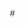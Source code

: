 #<!DOCTYPE html>
<html lang="zh-CN">
<head>
    <meta charset="UTF-8">
    <meta name="viewport" content="width=device-width, initial-scale=1.0">
    <title>修仙世界NPC生成器 - 天道命运系统</title>
    <script src="https://d3js.org/d3.v7.min.js"></script>
    <script src="https://cdn.jsdelivr.net/npm/chart.js"></script>
    <link rel="stylesheet" href="https://cdnjs.cloudflare.com/ajax/libs/font-awesome/6.4.0/css/all.min.css">
    <style>
        * {
            margin: 0;
            padding: 0;
            box-sizing: border-box;
            font-family: 'Microsoft YaHei', 'STXihei', sans-serif;
        }
        
        :root {
            --primary-color: #5e35b1;
            --secondary-color: #7e57c2;
            --accent-color: #d500f9;
            --dark-bg: #120e2b;
            --card-bg: #1d1739;
            --text-light: #e6e6ff;
            --text-secondary: #a3a3c2;
            --success-color: #00e676;
            --warning-color: #ff9100;
            --danger-color: #ff1744;
            --dynasty-color: #ff6b6b;
            --demonic-color: #ff7979;
            --island-color: #74b9ff;
            --buddha-color: #fdcb6e;
            --tribal-color: #55efc4;
            --mortal-color: #a1887f;
            --cultivator-color: #4db6ac;
            --immortal-color: #fbc02d;
            --survival-color: #FF6B6B;
            --self-interest-color: #4ECDC4;
            --empathy-color: #FFD166;
            --recognition-color: #6A0572;
        }
        
        body {
            background: linear-gradient(135deg, var(--dark-bg) 0%, #1a237e 100%);
            background-image: url('data:image/svg+xml;utf8,<svg xmlns="http://www.w3.org/2000/svg" width="100" height="100" viewBox="0 0 100 100"><path d="M0,0 L100,0 L100,100 Z" fill="rgba(94,53,177,0.1)"/><path d="M0,0 L0,100 L100,100 Z" fill="rgba(94,53,177,0.1)"/></svg>');
            color: var(--text-light);
            min-height: 100vh;
            padding: 20px;
            overflow-x: hidden;
            line-height: 1.6;
        }
        
        .container {
            max-width: 1600px;
            margin: 0 auto;
        }
        
        header {
            text-align: center;
            padding: 20px 0;
            margin-bottom: 30px;
            border-bottom: 1px solid rgba(94, 53, 177, 0.5);
            position: relative;
        }
        
        h1 {
            font-size: 2.8rem;
            color: var(--text-light);
            text-shadow: 0 0 15px rgba(213, 0, 249, 0.7);
            margin-bottom: 10px;
            font-weight: 700;
            letter-spacing: 2px;
        }
        
        .subtitle {
            color: var(--text-secondary);
            font-size: 1.3rem;
            max-width: 800px;
            margin: 0 auto;
            line-height: 1.8;
        }
        
        .grid-layout {
            display: grid;
            grid-template-columns: 1.2fr 1.8fr;
            gap: 25px;
            margin-bottom: 30px;
        }
        
        @media (max-width: 1200px) {
            .grid-layout {
                grid-template-columns: 1fr;
            }
        }
        
        .panel {
            background: rgba(29, 23, 57, 0.9);
            border-radius: 15px;
            padding: 25px;
            box-shadow: 0 8px 32px rgba(31, 38, 135, 0.37);
            backdrop-filter: blur(4px);
            border: 1px solid rgba(94, 53, 177, 0.5);
            transition: all 0.3s ease;
        }
        
        .panel:hover {
            box-shadow: 0 12px 40px rgba(213, 0, 249, 0.3);
        }
        
        .panel-title {
            font-size: 1.6rem;
            margin-bottom: 20px;
            color: #bb86fc;
            display: flex;
            align-items: center;
            padding-bottom: 10px;
            border-bottom: 2px solid rgba(126, 87, 194, 0.3);
        }
        
        .panel-title i {
            margin-right: 10px;
            font-size: 1.6rem;
            color: var(--accent-color);
        }
        
        .input-group {
            margin-bottom: 20px;
        }
        
        .input-row {
            display: flex;
            gap: 15px;
            margin-bottom: 15px;
            align-items: center;
        }
        
        label {
            min-width: 120px;
            color: var(--text-secondary);
            font-size: 1.1rem;
        }
        
        input, select {
            background: rgba(26, 26, 46, 0.7);
            border: 1px solid var(--primary-color);
            border-radius: 10px;
            padding: 12px 18px;
            color: var(--text-light);
            flex: 1;
            font-size: 1.05rem;
            transition: all 0.3s ease;
        }
        
        input:focus, select:focus {
            outline: none;
            border-color: var(--accent-color);
            box-shadow: 0 0 0 2px rgba(213, 0, 249, 0.3);
        }
        
        .btn-group {
            display: flex;
            gap: 10px;
            margin-top: 20px;
            flex-wrap: wrap;
        }
        
        button {
            background: linear-gradient(135deg, var(--primary-color) 0%, var(--secondary-color) 100%);
            color: white;
            border: none;
            border-radius: 10px;
            padding: 12px 24px;
            cursor: pointer;
            font-size: 1.1rem;
            transition: all 0.3s ease;
            display: flex;
            align-items: center;
            justify-content: center;
            min-width: 120px;
            font-weight: 500;
        }
        
        button:hover {
            transform: translateY(-3px);
            box-shadow: 0 7px 20px rgba(156, 39, 176, 0.5);
        }
        
        button:active {
            transform: translateY(1px);
        }
        
        button.secondary {
            background: rgba(26, 26, 46, 0.7);
            border: 1px solid var(--primary-color);
        }
        
        button.secondary:hover {
            background: rgba(94, 53, 177, 0.3);
        }
        
        .random-btn {
            padding: 12px;
            min-width: 50px;
            font-size: 1.2rem;
        }
        
        .tag-container {
            display: flex;
            flex-wrap: wrap;
            gap: 10px;
            margin-top: 15px;
        }
        
        .tag {
            background: rgba(126, 87, 194, 0.2);
            border: 1px solid #7e57c2;
            border-radius: 20px;
            padding: 8px 16px;
            font-size: 0.95rem;
        }
        
        .character-type-tag {
            padding: 6px 14px;
            border-radius: 20px;
            font-weight: bold;
            font-size: 0.9rem;
            margin-left: 10px;
        }
        
        .mortal-tag {
            background: rgba(161, 136, 127, 0.3);
            border: 1px solid var(--mortal-color);
            color: var(--mortal-color);
        }
        
        .cultivator-tag {
            background: rgba(77, 182, 172, 0.3);
            border: 1px solid var(--cultivator-color);
            color: var(--cultivator-color);
        }
        
        .immortal-tag {
            background: rgba(251, 192, 45, 0.3);
            border: 1px solid var(--immortal-color);
            color: var(--immortal-color);
        }
        
        .success-message {
            background: rgba(0, 230, 118, 0.15);
            border: 1px solid var(--success-color);
            border-radius: 10px;
            padding: 15px;
            margin-top: 20px;
            display: flex;
            align-items: center;
            gap: 10px;
        }
        
        #destiny-output {
            background: rgba(26, 26, 46, 0.5);
            border-radius: 10px;
            padding: 20px;
            margin-top: 20px;
            min-height: 300px;
            overflow-y: auto;
            border: 1px solid rgba(94, 53, 177, 0.3);
            line-height: 1.8;
        }
        
        .destiny-title {
            color: #bb86fc;
            margin-bottom: 15px;
            font-size: 1.4rem;
            display: flex;
            align-items: center;
            gap: 10px;
        }
        
        .destiny-text {
            line-height: 1.8;
            font-size: 1.1rem;
            margin-bottom: 20px;
        }
        
        .highlight {
            color: var(--accent-color);
            font-weight: bold;
        }
        
        .life-event {
            margin: 10px 0;
            padding-left: 20px;
            position: relative;
        }
        
        .life-event:before {
            content: "•";
            color: var(--accent-color);
            position: absolute;
            left: 0;
            font-size: 1.5rem;
        }
        
        #network-container {
            width: 100%;
            height: 500px;
            background: rgba(10, 8, 26, 0.7);
            border-radius: 10px;
            border: 1px solid rgba(94, 53, 177, 0.5);
            margin-top: 20px;
            overflow: hidden;
            position: relative;
        }
        
        .controls {
            display: flex;
            gap: 10px;
            margin-top: 15px;
            flex-wrap: wrap;
        }
        
        .control-btn {
            background: rgba(26, 26, 46, 0.7);
            border: 1px solid var(--primary-color);
            border-radius: 8px;
            padding: 8px 15px;
            min-width: auto;
            font-size: 1.1rem;
        }
        
        .legend {
            display: flex;
            gap: 15px;
            margin-top: 15px;
            flex-wrap: wrap;
        }
        
        .legend-item {
            display: flex;
            align-items: center;
            font-size: 0.95rem;
        }
        
        .legend-color {
            width: 18px;
            height: 18px;
            border-radius: 50%;
            margin-right: 8px;
            border: 1px solid rgba(255, 255, 255, 0.3);
        }
        
        .visualization-row {
            display: grid;
            grid-template-columns: 1fr;
            gap: 25px;
            margin-top: 25px;
        }
        
        @media (max-width: 1200px) {
            .visualization-row {
                grid-template-columns: 1fr;
            }
        }
        
        .chart-container {
            height: 320px;
            background: rgba(29, 23, 57, 0.8);
            border-radius: 15px;
            padding: 20px;
            border: 1px solid rgba(94, 53, 177, 0.5);
            position: relative;
        }
        
        .spirit-root-info {
            position: absolute;
            bottom: 20px;
            left: 0;
            right: 0;
            text-align: center;
            font-size: 1.2rem;
            color: #f1fa8c;
            padding: 10px;
            background: rgba(0, 0, 0, 0.3);
            border-radius: 0 0 15px 15px;
        }

        .timeline {
            display: flex;
            flex-direction: column;
            gap: 15px;
            margin-top: 20px;
        }
        
        .timeline-event {
            background: rgba(94, 53, 177, 0.15);
            border-radius: 10px;
            padding: 15px;
            border-left: 4px solid var(--accent-color);
            position: relative;
        }
        
        .timeline-year {
            position: absolute;
            top: 15px;
            right: 15px;
            background: rgba(213, 0, 249, 0.2);
            border-radius: 20px;
            padding: 3px 12px;
            font-weight: bold;
            color: var(--accent-color);
        }
        
        .timeline-region {
            font-weight: bold;
            margin-bottom: 8px;
            display: flex;
            align-items: center;
            gap: 8px;
        }
        
        .dynasty-badge {
            background: rgba(255, 107, 107, 0.2);
            color: var(--dynasty-color);
        }
        
        .demonic-badge {
            background: rgba(255, 121, 121, 0.2);
            color: var(--demonic-color);
        }
        
        .island-badge {
            background: rgba(116, 185, 255, 0.2);
            color: var(--island-color);
        }
        
        .buddha-badge {
            background: rgba(253, 203, 110, 0.2);
            color: var(--buddha-color);
        }
        
        .tribal-badge {
            background: rgba(85, 239, 196, 0.2);
            color: var(--tribal-color);
        }
        
        .timeline-impact {
            margin-top: 8px;
            padding-top: 8px;
            border-top: 1px dashed rgba(163, 163, 194, 0.3);
            font-size: 0.95rem;
            color: var(--text-secondary);
        }
        
        /* 弹窗样式 */
        .modal {
            display: none;
            position: fixed;
            top: 0;
            left: 0;
            width: 100%;
            height: 100%;
            background: rgba(0, 0, 0, 0.8);
            z-index: 1000;
            align-items: center;
            justify-content: center;
        }
        
        .modal-content {
            background: var(--card-bg);
            border-radius: 15px;
            width: 90%;
            max-width: 800px;
            padding: 30px;
            border: 2px solid var(--accent-color);
            box-shadow: 0 0 30px rgba(213, 0, 249, 0.5);
            position: relative;
            max-height: 90vh;
            overflow-y: auto;
        }
        
        .close-modal {
            position: absolute;
            top: 20px;
            right: 20px;
            font-size: 1.8rem;
            color: var(--text-secondary);
            cursor: pointer;
            transition: all 0.3s ease;
        }
        
        .close-modal:hover {
            color: var(--accent-color);
            transform: rotate(90deg);
        }
        
        .modal-title {
            color: #bb86fc;
            font-size: 1.8rem;
            margin-bottom: 20px;
            text-align: center;
        }
        
        .character-bio {
            background: rgba(26, 26, 46, 0.5);
            border-radius: 10px;
            padding: 20px;
            margin-top: 20px;
            border: 1px solid rgba(94, 53, 177, 0.3);
            line-height: 1.8;
        }
        
        .personality-tags {
            display: flex;
            flex-wrap: wrap;
            gap: 10px;
            margin: 15px 0;
        }
        
        .personality-tag {
            background: rgba(126, 87, 194, 0.3);
            border: 1px solid #7e57c2;
            border-radius: 20px;
            padding: 8px 16px;
            font-size: 1rem;
        }
        
        .character-details-grid {
            display: grid;
            grid-template-columns: repeat(2, 1fr);
            gap: 15px;
            margin: 20px 0;
        }
        
        @media (max-width: 768px) {
            .character-details-grid {
                grid-template-columns: 1fr;
            }
        }
        
        .detail-card {
            background: rgba(94, 53, 177, 0.15);
            border-radius: 10px;
            padding: 15px;
            border-left: 4px solid var(--accent-color);
        }
        
        .detail-card h3 {
            color: #bb86fc;
            margin-bottom: 10px;
            font-size: 1.2rem;
        }
        
        .profession-badge {
            display: inline-block;
            padding: 4px 10px;
            border-radius: 15px;
            background: rgba(77, 182, 172, 0.2);
            border: 1px solid var(--cultivator-color);
            color: var(--cultivator-color);
            margin-right: 5px;
            font-size: 0.9rem;
        }
        
        .cultivation-level {
            display: inline-block;
            padding: 4px 10px;
            border-radius: 15px;
            background: rgba(251, 192, 45, 0.2);
            border: 1px solid var(--immortal-color);
            color: var(--immortal-color);
            font-size: 0.9rem;
            font-weight: bold;
        }
        
        /* 新增：基础框架属性样式 */
        .framework-panel {
            margin-top: 20px;
            padding: 15px;
            background: rgba(26, 26, 46, 0.5);
            border-radius: 10px;
            border: 1px solid rgba(126, 87, 194, 0.3);
        }
        
        .framework-title {
            color: #bb86fc;
            margin-bottom: 15px;
            font-size: 1.2rem;
        }
        
        .framework-item {
            margin-bottom: 12px;
        }
        
        .framework-label {
            display: flex;
            justify-content: space-between;
            margin-bottom: 5px;
            font-size: 1rem;
        }
        
        .progress-bar {
            height: 10px;
            background: rgba(255, 255, 255, 0.1);
            border-radius: 5px;
            overflow: hidden;
            position: relative;
        }
        
        .progress-fill {
            height: 100%;
            border-radius: 5px;
            position: absolute;
            left: 0;
            top: 0;
        }
        
        .survival-progress {
            background: linear-gradient(to right, var(--survival-color), #ff9e9e);
        }
        
        .interest-progress {
            background: linear-gradient(to right, var(--self-interest-color), #88f0e8);
        }
        
        .empathy-progress {
            background: linear-gradient(to right, var(--empathy-color), #ffe08a);
        }
        
        .recognition-progress {
            background: linear-gradient(to right, var(--recognition-color), #9d4edd);
        }
        
        /* 新增：修炼体系样式 */
        .cultivation-system {
            display: grid;
            grid-template-columns: repeat(auto-fit, minmax(150px, 1fr));
            gap: 15px;
            margin-top: 20px;
        }
        
        .cultivation-stage {
            background: rgba(94, 53, 177, 0.2);
            border-radius: 10px;
            padding: 15px;
            text-align: center;
            border: 1px solid rgba(126, 87, 194, 0.3);
        }
        
        .stage-name {
            font-weight: bold;
            margin-bottom: 8px;
            color: #f1fa8c;
        }
        
        .stage-info {
            font-size: 0.9rem;
            color: var(--text-secondary);
        }
        
        .current-stage {
            background: rgba(77, 182, 172, 0.3);
            border-color: var(--cultivator-color);
            transform: scale(1.05);
            box-shadow: 0 0 10px rgba(77, 182, 172, 0.5);
        }
        
        /* 响应式布局调整 */
        @media (max-width: 768px) {
            h1 {
                font-size: 2.2rem;
            }
            
            .panel {
                padding: 20px;
            }
            
            .input-row {
                flex-direction: column;
                align-items: flex-start;
            }
            
            label {
                margin-bottom: 5px;
            }
            
            input, select {
                width: 100%;
            }
            
            .btn-group {
                flex-direction: column;
            }
            
            button {
                width: 100%;
            }
        }
        
        .network-placeholder {
            position: absolute;
            top: 50%;
            left: 50%;
            transform: translate(-50%, -50%);
            text-align: center;
            color: #a3a3c2;
            font-size: 1.1rem;
        }
        
        .network-placeholder i {
            font-size: 4rem;
            margin-bottom: 15px;
            display: block;
        }
        
        /* 新增：地域时间线样式 */
        .region-timeline {
            display: flex;
            flex-direction: column;
            gap: 15px;
            margin-top: 20px;
            max-height: 400px;
            overflow-y: auto;
            padding: 10px;
        }
        
        .region-event {
            background: rgba(94, 53, 177, 0.15);
            border-radius: 10px;
            padding: 15px;
            border-left: 4px solid var(--accent-color);
            position: relative;
        }
        
        .region-period {
            position: absolute;
            top: 15px;
            right: 15px;
            background: rgba(213, 0, 249, 0.2);
            border-radius: 20px;
            padding: 3px 12px;
            font-weight: bold;
            color: var(--accent-color);
            font-size: 0.9rem;
        }
        
        .region-name {
            font-weight: bold;
            margin-bottom: 8px;
            display: flex;
            align-items: center;
            gap: 8px;
        }
        
        .region-description {
            font-size: 0.95rem;
            color: var(--text-secondary);
        }
        
        /* 因果网络节点样式 */
        .node {
            cursor: pointer;
            transition: all 0.3s ease;
        }
        
        .node:hover circle {
            r: 32;
            stroke-width: 3;
            filter: drop-shadow(0 0 8px rgba(255, 255, 255, 0.7));
        }
        
        .node-text {
            pointer-events: none;
            user-select: none;
            font-size: 10px;
            text-anchor: middle;
            fill: white;
            font-weight: bold;
            text-shadow: 0 0 3px rgba(0, 0, 0, 0.8);
        }
        
        .node-cultivation {
            pointer-events: none;
            user-select: none;
            font-size: 8px;
            text-anchor: middle;
            fill: #ddd;
            text-shadow: 0 0 2px rgba(0, 0, 0, 0.8);
        }
        
        .link {
            stroke: rgba(255, 255, 255, 0.5);
            stroke-width: 1.5;
            stroke-opacity: 0.6;
        }
        
        .link-label {
            font-size: 9px;
            fill: #f1fa8c;
            text-anchor: middle;
            text-shadow: 0 0 3px rgba(0, 0, 0, 0.8);
            pointer-events: none;
        }
        
        .tooltip {
            position: absolute;
            background: rgba(29, 23, 57, 0.95);
            border: 1px solid var(--accent-color);
            border-radius: 8px;
            padding: 10px;
            pointer-events: none;
            z-index: 10;
            box-shadow: 0 4px 20px rgba(0, 0, 0, 0.5);
            max-width: 300px;
            backdrop-filter: blur(5px);
        }
        
        .tooltip-title {
            font-weight: bold;
            color: #bb86fc;
            margin-bottom: 5px;
            font-size: 1.1rem;
        }
        
        .tooltip-content {
            font-size: 0.9rem;
            line-height: 1.4;
        }
        
        /* 新增：修为进度条 */
        .cultivation-progress {
            height: 8px;
            background: rgba(255, 255, 255, 0.1);
            border-radius: 4px;
            margin-top: 10px;
            overflow: hidden;
        }
        
        .cultivation-progress-fill {
            height: 100%;
            background: linear-gradient(90deg, #00e676, #00b248);
            border-radius: 4px;
        }
        
        /* 新增：境界标签 */
        .realm-badge {
            display: inline-block;
            padding: 4px 12px;
            border-radius: 15px;
            font-size: 0.9rem;
            margin-left: 10px;
            background: rgba(126, 87, 194, 0.2);
            border: 1px solid #7e57c2;
        }
        
        /* 新增：命批诗句样式 */
        .poem-container {
            margin-top: 20px;
            padding: 15px;
            background: rgba(94, 53, 177, 0.15);
            border-radius: 10px;
            border-left: 4px solid #fbc02d;
            text-align: center;
            font-style: italic;
            font-size: 1.2rem;
            line-height: 1.8;
            color: #f1fa8c;
        }
        
        .poem-title {
            font-weight: bold;
            margin-bottom: 10px;
            color: #bb86fc;
            font-size: 1.3rem;
        }
        
        /* 新增：灵根按钮样式 */
        .spirit-root-btn {
            position: absolute;
            bottom: 20px;
            left: 50%;
            transform: translateX(-50%);
            background: linear-gradient(135deg, #9c27b0 0%, #e91e63 100%);
            color: white;
            border: none;
            border-radius: 20px;
            padding: 8px 20px;
            cursor: pointer;
            font-size: 1rem;
            transition: all 0.3s ease;
            z-index: 10;
        }
        
        .spirit-root-btn:hover {
            transform: translateX(-50%) translateY(-3px);
            box-shadow: 0 5px 15px rgba(156, 39, 176, 0.5);
        }
        
        /* 新增：灵根弹窗样式 */
        #spirit-root-modal .modal-content {
            max-width: 600px;
        }
        
        .spirit-root-details {
            text-align: center;
            padding: 20px;
        }
        
        .spirit-root-title {
            font-size: 1.5rem;
            color: #bb86fc;
            margin-bottom: 20px;
        }
        
        .spirit-root-description {
            font-size: 1.1rem;
            line-height: 1.6;
            margin-bottom: 30px;
            color: var(--text-light);
        }
        
        .element-info {
            display: flex;
            justify-content: center;
            gap: 20px;
            margin-top: 20px;
            flex-wrap: wrap;
        }
        
        .element-item {
            background: rgba(94, 53, 177, 0.2);
            border-radius: 10px;
            padding: 15px;
            min-width: 100px;
        }
        
        .element-name {
            font-weight: bold;
            font-size: 1.2rem;
            margin-bottom: 10px;
        }
        
        .element-value {
            font-size: 1.3rem;
            font-weight: bold;
            color: #f1fa8c;
        }
    </style>
</head>
<body>
    <div class="container">
        <header>
            <h1><i class="fas fa-dragon"></i> 修仙世界NPC生成器</h1>
            <div class="subtitle">
                基于周易八卦演算与天道命运系统，生成多样化的修仙世界角色
            </div>
        </header>
        
        <div class="grid-layout">
            <div class="panel">
                <div class="panel-title">
                    <i class="fas fa-user-circle"></i> NPC基本信息
                </div>
                
                <div class="input-group">
                    <div class="input-row">
                        <label><i class="fas fa-signature"></i> 角色姓名</label>
                        <input type="text" id="character-name" value="凌风">
                        <button class="random-btn secondary" id="random-name">
                            <i class="fas fa-dice"></i>
                        </button>
                    </div>
                    
                    <div class="input-row">
                        <label><i class="fas fa-calendar-alt"></i> 出生年份</label>
                        <input type="number" id="year" min="1500" max="1800" value="1580">
                        <button class="random-btn secondary" id="random-year">
                            <i class="fas fa-dice"></i>
                        </button>
                    </div>
                    
                    <div class="input-row">
                        <label><i class="fas fa-moon"></i> 出生月份</label>
                        <select id="month">
                            <option value="1">正月</option>
                            <option value="2">二月</option>
                            <option value="3" selected>三月</option>
                            <option value="4">四月</option>
                            <option value="5">五月</option>
                            <option value="6">六月</option>
                            <option value="7">七月</option>
                            <option value="8">八月</option>
                            <option value="9">九月</option>
                            <option value="10">十月</option>
                            <option value="11">冬月</option>
                            <option value="12">腊月</option>
                        </select>
                        <button class="random-btn secondary" id="random-month">
                            <i class="fas fa-dice"></i>
                        </button>
                    </div>
                    
                    <div class="input-row">
                        <label><i class="fas fa-sun"></i> 出生日期</label>
                        <input type="number" id="day" min="1" max="31" value="15">
                        <button class="random-btn secondary" id="random-day">
                            <i class="fas fa-dice"></i>
                        </button>
                    </div>
                    
                    <div class="input-row">
                        <label><i class="fas fa-clock"></i> 出生时辰</label>
                        <select id="hour">
                            <option value="0">子时 (23-1)</option>
                            <option value="1">丑时 (1-3)</option>
                            <option value="2">寅时 (3-5)</option>
                            <option value="3">卯时 (5-7)</option>
                            <option value="4">辰时 (7-9)</option>
                            <option value="5">巳时 (9-11)</option>
                            <option value="6">午时 (11-13)</option>
                            <option value="7" selected>未时 (13-15)</option>
                            <option value="8">申时 (15-17)</option>
                            <option value="9">酉时 (17-19)</option>
                            <option value="10">戌时 (19-21)</option>
                            <option value="11">亥时 (21-23)</option>
                        </select>
                        <button class="random-btn secondary" id="random-hour">
                            <i class="fas fa-dice"></i>
                        </button>
                    </div>
                    
                    <div class="input-row">
                        <label><i class="fas fa-venus-mars"></i> 性别</label>
                        <select id="gender">
                            <option value="male">男性</option>
                            <option value="female" selected>女性</option>
                            <option value="neutral">无性别</option>
                        </select>
                        <button class="random-btn secondary" id="random-gender">
                            <i class="fas fa-dice"></i>
                        </button>
                    </div>
                    
                    <div class="input-row">
                        <label><i class="fas fa-map-marker-alt"></i> 出生地</label>
                        <select id="birthplace">
                            <option value="王朝">修真王朝</option>
                            <option value="魔域">魔道血狱</option>
                            <option value="仙岛" selected>海外仙岛</option>
                            <option value="佛国">佛国净土</option>
                            <option value="蛮荒">蛮荒部落</option>
                            <option value="灵界">灵界</option>
                        </select>
                        <button class="random-btn secondary" id="random-birthplace">
                            <i class="fas fa-dice"></i>
                        </button>
                    </div>
                    
                    <div class="input-row">
                        <label><i class="fas fa-tools"></i> 职业</label>
                        <select id="profession">
                            <option value="无">无</option>
                            <option value="炼丹师">炼丹师</option>
                            <option value="炼器师">炼器师</option>
                            <option value="阵法师" selected>阵法师</option>
                            <option value="制符师">制符师</option>
                            <option value="灵具师">灵具师</option>
                            <option value="灵植夫">灵植夫</option>
                            <option value="御兽师">御兽师</option>
                        </select>
                        <button class="random-btn secondary" id="random-profession">
                            <i class="fas fa-dice"></i>
                        </button>
                    </div>
                    
                    <div class="input-row">
                        <label><i class="fas fa-mountain"></i> 修为</label>
                        <select id="cultivation-level">
                            <option value="无">无</option>
                            <option value="炼气期">炼气期</option>
                            <option value="筑基期" selected>筑基期</option>
                            <option value="结丹期">结丹期</option>
                            <option value="元婴期">元婴期</option>
                            <option value="化神期">化神期</option>
                            <option value="炼虚期">炼虚期</option>
                            <option value="合体期">合体期</option>
                            <option value="大乘期">大乘期</option>
                            <option value="真仙境">真仙境</option>
                            <option value="金仙境">金仙境</option>
                            <option value="太乙境">太乙境</option>
                            <option value="大罗境">大罗境</option>
                            <option value="道祖境">道祖境</option>
                        </select>
                        <button class="random-btn secondary" id="random-cultivation-level">
                            <i class="fas fa-dice"></i>
                        </button>
                    </div>
                    
                    <div class="btn-group">
                        <button id="random-all">
                            <i class="fas fa-random"></i> 全部随机生成
                        </button>
                        <button id="generate-npc" style="background: linear-gradient(135deg, #e91e63 0%, #9c27b0 100%);">
                            <i class="fas fa-magic"></i> 生成NPC角色
                        </button>
                    </div>
                </div>
                
                <!-- 基础框架属性面板 -->
                <div class="framework-panel">
                    <div class="framework-title">
                        <i class="fas fa-brain"></i> 人性基础框架
                    </div>
                    <div class="framework-item">
                        <div class="framework-label">
                            <span>求生本能</span>
                            <span id="survival-value">75%</span>
                        </div>
                        <div class="progress-bar">
                            <div class="progress-fill survival-progress" id="survival-progress" style="width: 75%"></div>
                        </div>
                    </div>
                    <div class="framework-item">
                        <div class="framework-label">
                            <span>趋利避害</span>
                            <span id="interest-value">60%</span>
                        </div>
                        <div class="progress-bar">
                            <div class="progress-fill interest-progress" id="interest-progress" style="width: 60%"></div>
                        </div>
                    </div>
                    <div class="framework-item">
                        <div class="framework-label">
                            <span>同理心</span>
                            <span id="empathy-value">45%</span>
                        </div>
                        <div class="progress-bar">
                            <div class="progress-fill empathy-progress" id="empathy-progress" style="width: 45%"></div>
                        </div>
                    </div>
                    <div class="framework-item">
                        <div class="framework-label">
                            <span>渴望认同</span>
                            <span id="recognition-value">85%</span>
                        </div>
                        <div class="progress-bar">
                            <div class="progress-fill recognition-progress" id="recognition-progress" style="width: 85%"></div>
                        </div>
                    </div>
                </div>
                
                <div class="panel-title">
                    <i class="fas fa-tags"></i> 人格特质
                </div>
                <div class="tag-container" id="personality-tags">
                    <div class="tag">谨慎保守</div>
                    <div class="tag">精于算计</div>
                    <div class="tag">重视名声</div>
                    <div class="tag">天资聪颖</div>
                </div>
                
                <div class="success-message" id="success-message">
                    <i class="fas fa-check-circle" style="color: var(--success-color); font-size: 1.8rem;"></i>
                    <div>
                        <div style="font-size: 1.2rem; font-weight: bold; color: var(--success-color);">NPC生成成功！</div>
                        <div>新角色已加入因果网络，点击关系节点查看详情</div>
                    </div>
                </div>
            </div>
            
            <!-- 右侧：生平概述 -->
            <div class="panel">
                <div class="panel-title">
                    <i class="fas fa-book"></i> 生平概述
                </div>
                <div id="destiny-output">
                    <div class="destiny-title">
                        <i class="fas fa-scroll"></i> 角色生平
                    </div>
                    <div class="destiny-text">
                        <p><strong>姓名：</strong>凌风（女）<span class="character-type-tag cultivator-tag">修仙者</span></p>
                        <p><strong>出生背景：</strong>1580年三月15日未时出生于海外仙岛，修真小家族旁系，父母皆为炼气期修士。</p>
                        <p><strong>职业专长：</strong>阵法师</p>
                        <p><strong>修为境界：</strong>筑基期</p>
                        <p><strong>基础框架：</strong>求生本能(75%), 趋利避害(60%), 同理心(45%), 渴望认同(85%)</p>
                    </div>
                    <div class="destiny-text">
                        <p><strong>生平轨迹：</strong></p>
                        <div class="life-event"><strong>16岁：</strong>意外获得修真入门功法，踏上修仙之路</div>
                        <div class="life-event"><strong>42岁：</strong>道侣背叛，道心受损，修为停滞十年</div>
                        <div class="life-event"><strong>75岁：</strong>收得意弟子，传承自身道法</div>
                        <div class="life-event"><strong>92岁：</strong>突破元婴期，成为一方大能，开宗立派</div>
                    </div>
                    <!-- 命批诗句 -->
                    <div class="poem-container">
                        <div class="poem-title">命批诗句</div>
                        <div id="destiny-poem">九霄云外有仙缘，半生修道半生缘；<br>一朝悟得长生道，笑看红尘三千年。</div>
                    </div>
                </div>
            </div>
        </div>
        
        <!-- 五行命格蜂网图 -->
        <div class="visualization-row">
            <div class="panel">
                <div class="panel-title">
                    <i class="fas fa-star-and-crescent"></i> 五行命格蜂网图
                </div>
                <div class="chart-container">
                    <canvas id="fate-chart"></canvas>
                    <button class="spirit-root-btn" id="show-spirit-root">
                        <i class="fas fa-seedling"></i> 查看灵根属性
                    </button>
                </div>
            </div>
        </div>
        
        <!-- 因果关联网络 -->
        <div class="panel">
            <div class="panel-title">
                <i class="fas fa-project-diagram"></i> 因果关联网络
            </div>
            <div id="network-container">
                <div class="network-placeholder">
                    <i class="fas fa-project-diagram"></i>
                    <p>请生成角色后查看因果网络</p>
                </div>
            </div>
            <div class="controls">
                <button class="control-btn" id="regenerate-relations">
                    <i class="fas fa-redo"></i> 重新生成关系
                </button>
                <button class="control-btn" id="zoom-in">
                    <i class="fas fa-plus"></i> 放大
                </button>
                <button class="control-btn" id="zoom-out">
                    <i class="fas fa-minus"></i> 缩小
                </button>
                <button class="control-btn" id="reset-view">
                    <i class="fas fa-sync-alt"></i> 重置视图
                </button>
            </div>
            
            <div class="legend">
                <div class="legend-item">
                    <div class="legend-color" style="background-color: #ff79c6;"></div>
                    <span>当前NPC</span>
                </div>
                <div class="legend-item">
                    <div class="legend-color" style="background-color: #50fa7b;"></div>
                    <span>血缘关系</span>
                </div>
                <div class="legend-item">
                    <div class="legend-color" style="background-color: #f1fa8c;"></div>
                    <span>师徒关系</span>
                </div>
                <div class="legend-item">
                    <div class="legend-color" style="background-color: #ff5555;"></div>
                    <span>仇敌关系</span>
                </div>
                <div class="legend-item">
                    <div class="legend-color" style="background-color: #bd93f9;"></div>
                    <span>道侣关系</span>
                </div>
                <div class="legend-item">
                    <div class="legend-color" style="background-color: #8be9fd;"></div>
                    <span>同门关系</span>
                </div>
            </div>
        </div>
        
        <!-- 地域时间线 -->
        <div class="panel">
            <div class="panel-title">
                <i class="fas fa-map-marked-alt"></i> 地域时间线
            </div>
            <div class="region-timeline" id="region-timeline">
                <div class="region-event">
                    <div class="region-name">
                        <i class="fas fa-map-marker-alt"></i> 海外仙岛
                    </div>
                    <div class="region-period">1580-1600年</div>
                    <div class="region-description">
                        凌风在此出生并度过童年，仙岛灵气充沛，为修炼打下良好基础。期间遭遇海妖袭击，被神秘修士所救。
                    </div>
                </div>
                <div class="region-event">
                    <div class="region-name">
                        <i class="fas fa-mountain"></i> 天剑宗
                    </div>
                    <div class="region-period">1600-1645年</div>
                    <div class="region-description">
                        拜入天剑宗修炼剑道，成为内门弟子。期间参与宗门大比获得第三名，获赠上品灵剑。
                    </div>
                </div>
                <div class="region-event">
                    <div class="region-name">
                        <i class="fas fa-skull"></i> 魔渊禁地
                    </div>
                    <div class="region-period">1645-1650年</div>
                    <div class="region-description">
                        为寻找突破契机冒险进入魔渊禁地，遭遇魔修围攻，损失本命法宝后侥幸逃脱。
                    </div>
                </div>
                <div class="region-event">
                    <div class="region-name">
                        <i class="fas fa-tree"></i> 万木森林
                    </div>
                    <div class="region-period">1650-1680年</div>
                    <div class="region-description">
                        在森林深处隐居修炼，参悟自然之道，结识木灵族长老，习得上古阵法。
                    </div>
                </div>
            </div>
        </div>
        
        <!-- 修仙体系展示 -->
        <div class="panel">
            <div class="panel-title">
                <i class="fas fa-stairs"></i> 修仙境界体系
            </div>
            <div class="cultivation-system" id="cultivation-system">
                <!-- 动态生成 -->
            </div>
        </div>
    </div>

    <!-- 角色详情模态框 -->
    <div class="modal" id="character-modal">
        <div class="modal-content">
            <span class="close-modal">&times;</span>
            <div class="modal-title">角色详情</div>
            <div id="modal-content">
                <!-- 动态内容 -->
            </div>
        </div>
    </div>

    <!-- 灵根详情模态框 -->
    <div class="modal" id="spirit-root-modal">
        <div class="modal-content">
            <span class="close-modal">&times;</span>
            <div class="modal-title">灵根属性详情</div>
            <div class="spirit-root-details">
                <div class="spirit-root-title" id="spirit-root-title">金火双灵根</div>
                <div class="spirit-root-description" id="spirit-root-description">
                    此灵根蕴含金火双重属性，金主杀伐，火主毁灭，两者结合形成强大的攻击性灵根。
                    拥有此灵根者，在金属性和火属性功法上修炼速度远超常人，尤其擅长攻击类法术。
                </div>
                <div class="element-info">
                    <div class="element-item">
                        <div class="element-name">金</div>
                        <div class="element-value">85%</div>
                    </div>
                    <div class="element-item">
                        <div class="element-name">木</div>
                        <div class="element-value">45%</div>
                    </div>
                    <div class="element-item">
                        <div class="element-name">水</div>
                        <div class="element-value">30%</div>
                    </div>
                    <div class="element-item">
                        <div class="element-name">火</div>
                        <div class="element-value">75%</div>
                    </div>
                    <div class="element-item">
                        <div class="element-name">土</div>
                        <div class="element-value">60%</div>
                    </div>
                </div>
            </div>
        </div>
    </div>

    <!-- 关系提示工具 -->
    <div class="tooltip" id="relation-tooltip"></div>

    <script>
        // 全局变量
        let fateChart = null;
        let currentCharacterName = "凌风";
        let zoomLevel = 1;
        let birthYear = 1580;
        let deathYear = 1680;
        let simulation = null;
        let currentCharacterCultivation = "筑基期";
        let currentSpiritRoot = "金火双灵根";
        let spiritRootDescription = "";
        
        // 关系类型库
        const relationTypes = [
            { type: "师徒", color: "#f1fa8c", name: "师父/徒弟" },
            { type: "道侣", color: "#bd93f9", name: "道侣" },
            { type: "同门", color: "#8be9fd", name: "师兄/师弟" },
            { type: "仇敌", color: "#ff5555", name: "仇敌" },
            { type: "血缘", color: "#50fa7b", name: "亲人" },
            { type: "恩人", color: "#ffb86c", name: "恩人" },
            { type: "盟友", color: "#ff79c6", name: "盟友" },
            { type: "宿敌", color: "#ff6b6b", name: "宿敌" }
        ];
        
        // 灵根描述库
        const spiritRootDescriptions = {
            "金火双灵根": "此灵根蕴含金火双重属性，金主杀伐，火主毁灭，两者结合形成强大的攻击性灵根。拥有此灵根者，在金属性和火属性功法上修炼速度远超常人，尤其擅长攻击类法术。",
            "水木双灵根": "水木相生，滋养万物，此灵根蕴含强大的生命力。拥有者擅长治疗、防御和自然法术，在炼丹和灵植方面有特殊天赋。",
            "土金双灵根": "土生金，厚重而坚固，此灵根拥有强大的防御力和炼器天赋。拥有者在土系防御法术和金系攻击法术上都有出色表现。",
            "雷系异灵根": "罕见的变异灵根，蕴含天雷之力。拥有者修炼雷系功法速度惊人，攻击力强大，但容易心魔缠身，需谨守本心。",
            "冰风异灵根": "冰风结合，速度与寒冰的完美融合。拥有者擅长速度类法术和冰系控制法术，在身法和控制方面有独特优势。",
            "五行混沌灵根": "传说中的完美灵根，五行俱全且平衡。拥有者修炼任何功法都事半功倍，但突破境界时需承受五行天劫。"
        };
        
        // 命批诗句库
        const destinyPoems = [
            "九霄云外有仙缘，半生修道半生缘；一朝悟得长生道，笑看红尘三千年。",
            "剑气纵横三万里，一剑光寒十九州；踏破虚空寻真我，只身独闯九重天。",
            "魔渊深处藏玄机，生死一线悟真谛；道心坚定破万难，终成一代魔道尊。",
            "青莲出水尘不染，佛光普照度苍生；一念慈悲一念劫，菩提树下证金身。",
            "蛮荒古地寻真道，百战余生意志坚；血染征袍终不悔，封神台上留威名。",
            "灵根天成非俗物，五行齐聚大道通；劫雷淬体金身就，逍遥天地任我行。",
            "丹炉火旺炼真元，九转金丹大道成；寿与天齐非妄语，笑看人间几度春。",
            "阵纹流转天地变，八卦九宫藏玄机；挥手布下乾坤阵，困仙诛魔一念间。"
        ];

        // 初始化图表
        function initCharts() {
            const elements = ['金', '木', '水', '火', '土'];
            const elementColors = ['#ffb86c', '#50fa7b', '#8be9fd', '#ff5555', '#bd93f9'];
            
            // 五行命格蜂网图
            const fateCtx = document.getElementById('fate-chart').getContext('2d');
            fateChart = new Chart(fateCtx, {
                type: 'radar',
                data: {
                    labels: elements,
                    datasets: [{
                        label: '五行强度',
                        data: [85, 45, 30, 75, 60],
                        backgroundColor: 'rgba(156, 39, 176, 0.2)',
                        borderColor: '#9c27b0',
                        pointBackgroundColor: elementColors,
                        pointBorderColor: '#fff',
                        pointHoverRadius: 6
                    }]
                },
                options: {
                    scales: {
                        r: {
                            angleLines: {
                                color: 'rgba(255, 255, 255, 0.1)'
                            },
                            grid: {
                                color: 'rgba(106, 13, 173, 0.3)'
                            },
                            pointLabels: {
                                color: '#e6e6ff',
                                font: {
                                    size: 14,
                                    family: "'Microsoft YaHei', sans-serif"
                                }
                            },
                            ticks: {
                                backdropColor: 'transparent',
                                color: 'rgba(163, 163, 194, 0.5)',
                                stepSize: 20
                            },
                            suggestedMin: 0,
                            suggestedMax: 100
                        }
                    },
                    plugins: {
                        legend: {
                            display: false
                        }
                    }
                }
            });
            
            // 初始化修仙境界体系
            createCultivationSystem();
        }
        
        // 创建修仙境界体系
        function createCultivationSystem() {
            const system = document.getElementById('cultivation-system');
            system.innerHTML = '';
            
            const stages = [
                { name: "凡人", lifespan: "100年", difficulty: "0%" },
                { name: "炼气期", lifespan: "120年", difficulty: "30%" },
                { name: "筑基期", lifespan: "200年", difficulty: "50%" },
                { name: "结丹期", lifespan: "500年", difficulty: "70%" },
                { name: "元婴期", lifespan: "1000年", difficulty: "85%" },
                { name: "化神期", lifespan: "2000年", difficulty: "92%" },
                { name: "炼虚期", lifespan: "5000年", difficulty: "96%" },
                { name: "合体期", lifespan: "10000年", difficulty: "98%" },
                { name: "大乘期", lifespan: "20000年", difficulty: "99%" },
                { name: "真仙境", lifespan: "50000年", difficulty: "99.9%" }
            ];
            
            stages.forEach(stage => {
                const stageDiv = document.createElement('div');
                stageDiv.className = 'cultivation-stage';
                stageDiv.innerHTML = `
                    <div class="stage-name">${stage.name}</div>
                    <div class="stage-info">寿命: ${stage.lifespan}</div>
                    <div class="stage-info">突破难度: ${stage.difficulty}</div>
                `;
                system.appendChild(stageDiv);
            });
        }
        
        // 初始化事件监听
        function initEventListeners() {
            // 随机按钮事件
            document.querySelectorAll('.random-btn').forEach(btn => {
                btn.addEventListener('click', function() {
                    const targetId = this.id.replace('random-', '');
                    randomizeField(targetId);
                });
            });
            
            // 全部随机按钮
            document.getElementById('random-all').addEventListener('click', function() {
                randomizeAll();
            });
            
            // 生成NPC按钮
            document.getElementById('generate-npc').addEventListener('click', function() {
                generateNPC();
            });
            
            // 关闭模态框
            document.querySelectorAll('.close-modal').forEach(btn => {
                btn.addEventListener('click', function() {
                    document.querySelectorAll('.modal').forEach(modal => {
                        modal.style.display = "none";
                    });
                });
            });
            
            // 网络控制按钮
            document.getElementById('regenerate-relations').addEventListener('click', function() {
                generateRelationshipNetwork();
            });
            
            // 网络缩放功能
            const networkContainer = document.getElementById('network-container');
            
            document.getElementById('zoom-in').addEventListener('click', function() {
                zoomLevel = Math.min(zoomLevel * 1.2, 3);
                networkContainer.style.transform = `scale(${zoomLevel})`;
            });
            
            document.getElementById('zoom-out').addEventListener('click', function() {
                zoomLevel = Math.max(zoomLevel / 1.2, 0.5);
                networkContainer.style.transform = `scale(${zoomLevel})`;
            });
            
            document.getElementById('reset-view').addEventListener('click', function() {
                zoomLevel = 1;
                networkContainer.style.transform = `scale(${zoomLevel})`;
            });
            
            // 灵根按钮点击事件
            document.getElementById('show-spirit-root').addEventListener('click', function() {
                showSpiritRootModal();
            });
        }
        
        // 随机化单个字段
        function randomizeField(fieldId) {
            if (fieldId === 'name') {
                const names = ['凌风', '紫萱', '玄霄', '青阳', '月华', '若水', '墨尘', '星魂', '云瑶', '飞羽'];
                document.getElementById('character-name').value = names[Math.floor(Math.random() * names.length)];
            } 
            else if (fieldId === 'year') {
                document.getElementById('year').value = Math.floor(Math.random() * 200) + 1500;
            } 
            else if (fieldId === 'month') {
                const options = document.getElementById('month').options;
                document.getElementById('month').selectedIndex = Math.floor(Math.random() * options.length);
            } 
            else if (fieldId === 'day') {
                document.getElementById('day').value = Math.floor(Math.random() * 28) + 1;
            } 
            else if (fieldId === 'hour') {
                const options = document.getElementById('hour').options;
                document.getElementById('hour').selectedIndex = Math.floor(Math.random() * options.length);
            }
            else if (fieldId === 'gender') {
                const options = document.getElementById('gender').options;
                document.getElementById('gender').selectedIndex = Math.floor(Math.random() * options.length);
            }
            else if (fieldId === 'birthplace') {
                const options = document.getElementById('birthplace').options;
                document.getElementById('birthplace').selectedIndex = Math.floor(Math.random() * options.length);
            }
            else if (fieldId === 'profession') {
                const options = document.getElementById('profession').options;
                document.getElementById('profession').selectedIndex = Math.floor(Math.random() * options.length);
            }
            else if (fieldId === 'cultivation-level') {
                const options = document.getElementById('cultivation-level').options;
                document.getElementById('cultivation-level').selectedIndex = Math.floor(Math.random() * options.length);
            }
        }
        
        // 随机化所有字段
        function randomizeAll() {
            ['name', 'year', 'month', 'day', 'hour', 'gender', 'birthplace', 'profession', 'cultivation-level'].forEach(fieldId => {
                randomizeField(fieldId);
            });
            generateNPC();
        }
        
        // 生成NPC
        function generateNPC() {
            currentCharacterName = document.getElementById('character-name').value;
            birthYear = parseInt(document.getElementById('year').value);
            const gender = document.getElementById('gender').value;
            const birthplace = document.getElementById('birthplace').value;
            const profession = document.getElementById('profession').value;
            currentCharacterCultivation = document.getElementById('cultivation-level').value;
            const year = document.getElementById('year').value;
            const month = document.getElementById('month').options[document.getElementById('month').selectedIndex].text;
            const day = document.getElementById('day').value;
            const hour = document.getElementById('hour').options[document.getElementById('hour').selectedIndex].text;
            
            // 根据修为估算死亡年份
            deathYear = birthYear + calculateLifespan(currentCharacterCultivation);
            
            // 根据修为自动判断角色类型
            let characterType = '凡人';
            const immortalLevels = ['真仙境', '金仙境', '太乙境', '大罗境', '道祖境'];
            if (currentCharacterCultivation !== '无') {
                characterType = immortalLevels.includes(currentCharacterCultivation) ? '仙人' : '修仙者';
            }
            
            // 更新人格特质
            const traits = generateRandomTraits(characterType);
            const tagsContainer = document.getElementById('personality-tags');
            tagsContainer.innerHTML = '';
            traits.forEach(trait => {
                const tag = document.createElement('div');
                tag.className = 'tag';
                tag.textContent = trait;
                tagsContainer.appendChild(tag);
            });
            
            // 更新基础框架属性
            const survival = Math.floor(Math.random() * 30) + 70;
            const interest = Math.floor(Math.random() * 30) + 60;
            const empathy = Math.floor(Math.random() * 30) + 40;
            const recognition = Math.floor(Math.random() * 20) + 75;
            
            document.getElementById('survival-value').textContent = survival + '%';
            document.getElementById('survival-progress').style.width = survival + '%';
            document.getElementById('interest-value').textContent = interest + '%';
            document.getElementById('interest-progress').style.width = interest + '%';
            document.getElementById('empathy-value').textContent = empathy + '%';
            document.getElementById('empathy-progress').style.width = empathy + '%';
            document.getElementById('recognition-value').textContent = recognition + '%';
            document.getElementById('recognition-progress').style.width = recognition + '%';
            
            // 更新角色生平
            updateBiography(currentCharacterName, gender, year, month, day, hour, birthplace, profession, currentCharacterCultivation, characterType, survival, interest, empathy, recognition);
            
            // 更新五行命格图
            updateFateChart();
            
            // 更新修仙境界高亮
            highlightCultivationStage(currentCharacterCultivation);
            
            // 生成地域时间线
            generateRegionTimeline();
            
            // 显示成功消息
            document.getElementById('success-message').style.display = 'flex';
            
            // 生成因果网络
            generateRelationshipNetwork();
        }
        
        // 根据修为计算寿命
        function calculateLifespan(level) {
            // 凡人寿命随机1-90岁，修仙阶段寿命按比例缩减(70%-95%)确保不耗尽
            const baseLifespan = {
                '无': Math.floor(Math.random() * 90) + 1, // 凡人1-90岁随机
                '炼气期': 120,
                '筑基期': 200,
                '结丹期': 500,
                '元婴期': 1000,
                '化神期': 2000,
                '炼虚期': 5000,
                '合体期': 10000,
                '大乘期': 20000,
                '真仙境': 50000,
                '金仙境': 100000,
                '太乙境': 200000,
                '大罗境': 500000,
                '道祖境': 1000000
            };
            const base = baseLifespan[level] || 60;
            
            // 修仙者和仙人寿命按70%-95%随机缩减，确保不会完全耗尽
            if(level !== '无') {
                const reductionRate = Math.random() * 0.25 + 0.75; // 70%-95%
                return Math.floor(base * reductionRate);
            }
            return base;
        }
        
        // 生成随机人格特质
        function generateRandomTraits(characterType) {
            let traits = [];
            
            if (characterType === '凡人') {
                traits = [
                    '勤劳朴实', '安于现状', '重视家庭', '胆小怕事', '乐善好施',
                    '精打细算', '聪明伶俐', '保守固执', '乐观开朗', '多愁善感'
                ];
            } else if (characterType === '修仙者') {
                traits = [
                    '谨慎保守', '精于算计', '重视名声', '天资聪颖', '重情重义',
                    '心狠手辣', '优柔寡断', '果决刚毅', '多疑善变', '忠诚可靠'
                ];
            } else { // 仙人
                traits = [
                    '超凡脱俗', '淡漠无情', '洞悉天机', '悲天悯人', '逍遥自在',
                    '威严深重', '道法自然', '不染尘埃', '超然物外', '因果循环'
                ];
            }
            
            // 随机选择3-5个特质
            const count = Math.floor(Math.random() * 3) + 3;
            const selectedTraits = [];
            
            while(selectedTraits.length < count) {
                const randomIndex = Math.floor(Math.random() * traits.length);
                const trait = traits[randomIndex];
                if(!selectedTraits.includes(trait)) {
                    selectedTraits.push(trait);
                }
            }
            
            return selectedTraits;
        }
        
        // 更新角色生平
        function updateBiography(name, gender, year, month, day, hour, birthplace, profession, cultivationLevel, characterType, survival, interest, empathy, recognition) {
            const genderText = gender === 'male' ? '男' : gender === 'female' ? '女' : '无性别';
            let characterTypeClass = 'mortal-tag';
            if(characterType === '修仙者') characterTypeClass = 'cultivator-tag';
            if(characterType === '仙人') characterTypeClass = 'immortal-tag';
            
            const backgroundStories = {
                '王朝': `修真王朝${getRandomElement(['贵族', '平民', '官员', '皇族'])}家庭`,
                '魔域': `魔道血狱${getRandomElement(['魔修家族', '被诅咒的村落', '血祭祭坛', '暗影城堡'])}`,
                '仙岛': `海外仙岛${getRandomElement(['修真小家族', '散修聚集地', '仙门附属', '秘境守护者'])}`,
                '佛国': `佛国净土${getRandomElement(['寺庙', '佛修家族', '禅宗', '苦行僧村落'])}`,
                '蛮荒': `蛮荒部落${getRandomElement(['狩猎部落', '巫族', '图腾崇拜', '原始氏族'])}`,
                '灵界': `灵界${getRandomElement(['灵族', '元素生物', '仙灵之地', '幻境'])}`
            };
            
            const background = backgroundStories[birthplace] || '普通修真家庭';
            
            let output = `
                <div class="destiny-title">
                    <i class="fas fa-scroll"></i> 角色生平
                </div>
                <div class="destiny-text">
                    <p><strong>姓名：</strong>${name}（${genderText}）<span class="character-type-tag ${characterTypeClass}">${characterType}</span></p>
                    <p><strong>生卒年份：</strong>${birthYear}年 - ${deathYear}年（寿元${deathYear - birthYear}年）</p>
                    <p><strong>出生背景：</strong>${year}年${month}${day}日${hour}出生于${birthplace}，${background}。</p>
                    <p><strong>职业专长：</strong>${profession === '无' ? '无特殊职业' : profession}</p>
                    <p><strong>修为境界：</strong>${cultivationLevel === '无' ? '无修为' : cultivationLevel}</p>
                    <p><strong>基础框架：</strong>求生本能(${survival}%), 趋利避害(${interest}%), 同理心(${empathy}%), 渴望认同(${recognition}%)</p>
                </div>
                <div class="destiny-text">
                    <p><strong>生平轨迹：</strong></p>
            `;
            
            // 生成人生事件
            const events = generateLifeEvents(characterType, deathYear - birthYear);
            
            events.forEach(e => {
                output += `<div class="life-event"><strong>${e.age}岁：</strong>${e.event}</div>`;
            });
            
            output += `</div>`;
            
            // 添加命批诗句
            const poem = getRandomElement(destinyPoems);
            output += `
                <div class="poem-container">
                    <div class="poem-title">命批诗句</div>
                    <div id="destiny-poem">${poem}</div>
                </div>
            `;
            
            document.getElementById('destiny-output').innerHTML = output;
        }
        
        // 生成人生事件
        function generateLifeEvents(characterType, lifespan) {
            const events = [];
            const maxAge = characterType === '凡人' ? Math.min(90, lifespan) : lifespan;
            const eventCount = characterType === '凡人' ? 
                Math.floor(Math.random() * 3) + 4 : // 凡人4-6个事件
                Math.floor(Math.random() * 5) + 5; // 修仙者/仙人5-9个事件

            // 凡人事件库
            const mortalEvents = [
                () => "呱呱坠地，哭声洪亮，被视为吉兆",
                () => `开始接受私塾教育，展现出${getRandomElement(['过目不忘', '举一反三', '顽劣不堪'])}的特质`,
                () => `举行成人礼，${getRandomElement(['娶妻生子', '外出闯荡', '继承家业'])}`,
                () => `成为${getRandomElement(['农夫', '工匠', '商人', '书生', '医师'])}，兢兢业业`,
                () => `遭遇${getRandomElement(['天灾', '人祸', '疾病', '战乱'])}，险些丧命`,
                () => `身体日渐衰弱，开始${getRandomElement(['信佛', '修道', '含饴弄孙', '云游四方'])}`
            ];

            // 修仙者事件库
            const cultivatorEvents = [
                () => "意外获得修真入门功法，踏上修仙之路",
                () => `通过宗门选拔，拜入${getRandomElement(['天剑宗', '青云门', '焚香谷', '丹霞宗'])}成为外门弟子`,
                () => `闭关${getRandomElement(['三月', '一年', '三年', '十年'])}，成功突破到${getRandomElement(['炼气期', '筑基期', '结丹期', '元婴期'])}`,
                () => `${getRandomElement(['秘境探险', '夺宝大战', '正邪大战'])}中遭遇重大危机，侥幸逃脱`,
                () => `在${getRandomElement(['宗门大比', '秘境历练', '拍卖会'])}中结识道侣，结为双修伴侣`,
                () => `在古仙府中获得${getRandomElement(['上古飞剑', '防御宝甲', '储物戒指', '疗伤圣药'])}`,
                () => `晋升为${getRandomElement(['内门弟子', '核心弟子', '长老', '峰主'])}，权力大增`
            ];

            // 仙人事件库
            const immortalEvents = [
                () => `历经九重天劫，成功飞升${getRandomElement(['灵界', '仙界', '神界'])}`,
                () => `耗费${getRandomElement(['百年', '千年', '万年'])}时间，领悟${getRandomElement(['空间', '时间', '生命', '死亡'])}法则`,
                () => "以自身大道为基础，开辟一方小世界",
                () => `参与仙魔大战，斩杀${getRandomElement(['魔尊', '魔君', '魔将', '魔道至尊'])}`,
                () => `在${getRandomElement(['混沌秘境', '鸿蒙战场', '上古仙墟'])}获得无上仙缘`,
                () => `冲击${getRandomElement(['金仙', '太乙', '大罗', '道祖'])}境界失败，兵解重修`
            ];

            // 选择对应事件库
            const eventsLibrary = {
                '凡人': mortalEvents,
                '修仙者': cultivatorEvents,
                '仙人': immortalEvents
            }[characterType];
            
            // 确保有出生事件
            events.push({
                age: 0,
                event: "出生于" + document.getElementById('birthplace').value
            });

            // 生成中间事件
            for (let i = 1; i < eventCount; i++) {
                // 年龄范围：5岁到maxAge-5岁
                const age = Math.floor(Math.random() * (maxAge - 10)) + 5;
                const eventFunc = getRandomElement(eventsLibrary);
                events.push({
                    age: age,
                    event: eventFunc()
                });
            }
            
            // 确保有死亡事件（在寿元耗尽前）
            let deathAge = maxAge;
            if (characterType !== '凡人') {
                // 修仙者/仙人在寿元耗尽前死亡（70%-95%寿元）
                deathAge = Math.floor(maxAge * (0.70 + Math.random() * 0.25));
            }
            
            // 死亡描述库
            const deathDescriptions = {
                "天劫": "在突破境界时遭遇天劫，身死道消",
                "仇杀": "被宿敌围攻，力战而亡",
                "秘境": "在探索上古秘境时遭遇空间裂缝，尸骨无存",
                "寿终": "寿元耗尽，坐化于洞府之中",
                "走火入魔": "修炼时走火入魔，爆体而亡",
                "宗门大战": "在宗门大战中为保护同门，壮烈牺牲",
                "病逝": "寿终正寝，安然离世"
            };
            
            // 添加死亡事件（确保是最后一个事件）
            events.push({
                age: deathAge,
                event: deathDescriptions[getRandomElement(Object.keys(deathDescriptions))]
            });
            
            // 按年龄排序
            events.sort((a, b) => a.age - b.age);
            
            return events;
        }
        
        // 更新五行命格图
        function updateFateChart() {
            const elements = ['金', '木', '水', '火', '土'];
            
            // 生成新的五行数据
            const newData = [];
            for(let i = 0; i < 5; i++) {
                newData.push(Math.floor(Math.random() * 70) + 30);
            }
            
            // 更新图表数据
            fateChart.data.datasets[0].data = newData;
            fateChart.update();
            
            // 更新灵根信息
            const spiritRoots = [
                '金火双灵根', '水木双灵根', '土金双灵根', 
                '雷系异灵根', '冰风异灵根', '五行混沌灵根'
            ];
            
            currentSpiritRoot = getRandomElement(spiritRoots);
            spiritRootDescription = spiritRootDescriptions[currentSpiritRoot] || "未知灵根属性";
        }
        
        // 高亮当前境界
        function highlightCultivationStage(level) {
            const stages = document.querySelectorAll('.cultivation-stage');
            stages.forEach(stage => {
                stage.classList.remove('current-stage');
                if(stage.querySelector('.stage-name').textContent === level) {
                    stage.classList.add('current-stage');
                }
            });
        }
        
        // 生成地域时间线
        function generateRegionTimeline() {
            const regions = [
                { name: "修真王朝", color: "dynasty-badge" },
                { name: "魔道血狱", color: "demonic-badge" },
                { name: "海外仙岛", color: "island-badge" },
                { name: "佛国净土", color: "buddha-badge" },
                { name: "蛮荒部落", color: "tribal-badge" },
                { name: "灵界", color: "cultivator-badge" }
            ];
            
            const timelineContainer = document.getElementById('region-timeline');
            timelineContainer.innerHTML = '';
            
            // 确保包含出生地
            const birthplace = document.getElementById('birthplace').value;
            const startYear = birthYear;
            const endYear = deathYear;
            const lifespan = endYear - startYear;
            
            // 生成地域事件
            const regionEvents = [];
            const regionCount = Math.floor(Math.random() * 4) + 3; // 3-6个地域
            
            // 添加出生地
            regionEvents.push({
                name: birthplace,
                start: startYear,
                end: startYear + Math.floor(lifespan * 0.3),
                description: `${currentCharacterName}在此出生并度过童年，${getRandomElement([
                    '此地灵气充沛，为修炼打下良好基础',
                    '期间遭遇妖兽袭击，被神秘修士所救',
                    '家族在此地颇有势力，获得良好资源',
                    '此地环境险恶，磨练出坚韧性格'
                ])}`
            });
            
            // 生成其他地域
            for (let i = 1; i < regionCount; i++) {
                const prevRegion = regionEvents[i - 1];
                const start = prevRegion.end + Math.floor(Math.random() * 10);
                const duration = Math.floor(Math.random() * (lifespan * 0.4)) + (lifespan * 0.1);
                const end = Math.min(start + duration, endYear - 5);
                
                if (end >= endYear) break;
                
                const region = getRandomElement(regions.filter(r => r.name !== prevRegion.name));
                
                regionEvents.push({
                    name: region.name,
                    start: start,
                    end: end,
                    description: regionDescriptions[region.name],
                    color: region.color
                });
            }
            
            // 确保有死亡地点
            const lastRegion = regionEvents[regionEvents.length - 1];
            regionEvents.push({
                name: lastRegion.name,
                start: lastRegion.end,
                end: endYear,
                description: deathDescriptions[getRandomElement(Object.keys(deathDescriptions))]
            });
            
            // 生成时间线HTML
            regionEvents.forEach(event => {
                const eventElement = document.createElement('div');
                eventElement.className = 'region-event';
                eventElement.innerHTML = `
                    <div class="region-name">
                        <i class="fas fa-map-marker-alt"></i> ${event.name}
                    </div>
                    <div class="region-period">${event.start}-${event.end}年</div>
                    <div class="region-description">
                        ${event.description}
                    </div>
                `;
                timelineContainer.appendChild(eventElement);
            });
        }
        
        // 地域描述库
        const regionDescriptions = {
            "修真王朝": `${getRandomElement([
                '加入王朝军队，参与边疆防御战',
                '成为皇室客卿，获得丰厚修炼资源',
                '卷入宫廷斗争，险遭暗算',
                '发现王朝龙脉，修为大进'
            ])}`,
            "魔道血狱": `${getRandomElement([
                '被魔修俘虏，被迫修炼魔功',
                '潜入魔宗当卧底，获取重要情报',
                '为救挚友独闯魔窟，身负重伤',
                '与魔道天骄论道，收获颇丰'
            ])}`,
            "海外仙岛": `${getRandomElement([
                '探索海底秘境，获得上古仙器',
                '遭遇海妖袭击，九死一生',
                '结识鲛人族，习得水系神通',
                '发现浮空仙岛，获得神秘传承'
            ])}`,
            "佛国净土": `${getRandomElement([
                '聆听高僧讲道，净化心魔',
                '参与佛法辩论，悟透禅机',
                '镇压魔佛叛乱，守护佛国安宁',
                '获得佛骨舍利，修成金身'
            ])}`,
            "蛮荒部落": `${getRandomElement([
                '被蛮族俘虏，成为部落巫医',
                '参加蛮族成年礼，获得图腾认可',
                '化解部落纷争，被奉为贵宾',
                '探索远古祭坛，唤醒沉睡古兽'
            ])}`,
            "灵界": `${getRandomElement([
                '与灵族签订契约，获得元素之力',
                '修复破损的灵界通道，阻止灾难',
                '参加灵界试炼，突破修为瓶颈',
                '发现灵界本源，参悟天地法则'
            ])}`
        };
        
        // 死亡描述库
        const deathDescriptions = {
            "天劫": "在突破境界时遭遇天劫，身死道消",
            "仇杀": "被宿敌围攻，力战而亡",
            "秘境": "在探索上古秘境时遭遇空间裂缝，尸骨无存",
            "寿终": "寿元耗尽，坐化于洞府之中",
            "走火入魔": "修炼时走火入魔，爆体而亡",
            "宗门大战": "在宗门大战中为保护同门，壮烈牺牲",
            "病逝": "寿终正寝，安然离世"
        };
        
        // 生成关系网络
        function generateRelationshipNetwork() {
            const container = document.getElementById('network-container');
            container.innerHTML = '';
            
            const width = container.clientWidth;
            const height = container.clientHeight;
            
            const svg = d3.select(container)
                .append("svg")
                .attr("width", width)
                .attr("height", height);
            
            // 随机选择3-7种关系
            const relationCount = Math.floor(Math.random() * 5) + 3;
            const selectedRelations = [];
            const relationTypesCopy = [...relationTypes];
            
            while(selectedRelations.length < relationCount) {
                const randomIndex = Math.floor(Math.random() * relationTypesCopy.length);
                selectedRelations.push(relationTypesCopy[randomIndex]);
                relationTypesCopy.splice(randomIndex, 1);
            }
            
            // 创建节点数据
            const nodes = [
                { 
                    id: "player", 
                    name: currentCharacterName, 
                    type: "当前角色", 
                    color: "#ff79c6", 
                    birth: birthYear,
                    death: deathYear,
                    cultivation: currentCharacterCultivation
                }
            ];
            
            // 创建连接数据
            const links = [];
            
            // 添加关系节点
            selectedRelations.forEach((relation, index) => {
                // 获取关系名称
                const relationName = getRandomName(relation.type);
                
                // 生成关系角色的生卒年份
                const relationBirth = birthYear + Math.floor(Math.random() * 50) - 25;
                // 根据当前角色修为确定关系角色的修为范围
                const cultivationStages = ['无', '炼气期', '筑基期', '结丹期', '元婴期', '化神期', '炼虚期', '合体期', '大乘期', '真仙境'];
                const maxStageIndex = cultivationStages.indexOf(currentCharacterCultivation);
                const availableStages = cultivationStages.slice(0, maxStageIndex + 1);
                const relationCultivation = getRandomElement(availableStages);
                const relationDeath = relationBirth + calculateLifespan(relationCultivation);
                
                const nodeId = `node${index}`;
                nodes.push({
                    id: nodeId, 
                    name: relationName, 
                    type: relation.name, 
                    color: relation.color, 
                    relationType: relation.type,
                    birth: relationBirth,
                    death: relationDeath,
                    cultivation: relationCultivation
                });
                
                // 添加连接到主角
                links.push({
                    source: "player", 
                    target: nodeId, 
                    color: relation.color,
                    type: relation.type
                });
                
                // 添加第二层关系节点
                const subRelationCount = Math.floor(Math.random() * 2) + 1; // 1-2个子关系
                
                for(let s = 0; s < subRelationCount; s++) {
                    const subRelation = getRandomElement(relationTypes.filter(r => r.type !== relation.type));
                    const subRelationName = getRandomName(subRelation.type);
                    
                    const subRelationBirth = relationBirth + Math.floor(Math.random() * 40) - 20;
                    // 子节点修为不超过父节点
                    const parentStageIndex = cultivationStages.indexOf(relationCultivation);
                    const subAvailableStages = cultivationStages.slice(0, parentStageIndex + 1);
                    const subRelationCultivation = getRandomElement(subAvailableStages);
                    const subRelationDeath = subRelationBirth + calculateLifespan(subRelationCultivation);
                    
                    const subNodeId = `node${index}_sub${s}`;
                    nodes.push({
                        id: subNodeId, 
                        name: subRelationName, 
                        type: subRelation.name, 
                        color: subRelation.color, 
                        relationType: subRelation.type,
                        birth: subRelationBirth,
                        death: subRelationDeath,
                        isSecondary: true,
                        cultivation: subRelationCultivation
                    });
                    
                    // 添加连接到父节点
                    links.push({
                        source: nodeId, 
                        target: subNodeId, 
                        color: subRelation.color, 
                        strokeDasharray: "5,5",
                        type: subRelation.type
                    });
                }
            });
            
            // 随机添加一些额外关系（节点之间）
            if(selectedRelations.length > 1) {
                const extraRelations = Math.floor(Math.random() * 3);
                for(let i = 0; i < extraRelations; i++) {
                    const sourceIndex = Math.floor(Math.random() * selectedRelations.length);
                    const targetIndex = Math.floor(Math.random() * selectedRelations.length);
                    if(sourceIndex !== targetIndex) {
                        links.push({ 
                            source: `node${sourceIndex}`, 
                            target: `node${targetIndex}`, 
                            color: getRandomElement(['#bd93f9', '#8be9fd', '#ff5555', '#50fa7b']),
                            type: "机缘"
                        });
                    }
                }
            }
            
            // 创建力导向图模拟
            if (simulation) {
                simulation.stop();
            }
            
            simulation = d3.forceSimulation(nodes)
                .force("link", d3.forceLink(links).id(d => d.id).distance(120))
                .force("charge", d3.forceManyBody().strength(-300))
                .force("center", d3.forceCenter(width / 2, height / 2))
                .force("collision", d3.forceCollide().radius(35));
            
            // 创建线条
            const link = svg.append("g")
                .attr("class", "links")
                .selectAll("line")
                .data(links)
                .enter().append("line")
                .attr("class", "link")
                .attr("stroke", d => d.color)
                .attr("stroke-width", 2);
            
            // 添加连接线标签
            const linkLabels = svg.append("g")
                .attr("class", "link-labels")
                .selectAll("text")
                .data(links)
                .enter().append("text")
                .attr("class", "link-label")
                .text(d => d.type);
            
            // 创建节点
            const node = svg.append("g")
                .attr("class", "nodes")
                .selectAll("g")
                .data(nodes)
                .enter().append("g")
                .attr("class", "node")
                .call(d3.drag()
                    .on("start", dragstarted)
                    .on("drag", dragged)
                    .on("end", dragended)
                )
                .on("click", function(event, d) {
                    showCharacterModal(d);
                })
                .on("mouseover", function(event, d) {
                    showTooltip(event, d);
                })
                .on("mouseout", function() {
                    hideTooltip();
                });
            
            // 添加节点圆圈
            node.append("circle")
                .attr("r", d => d.id === "player" ? 30 : d.isSecondary ? 20 : 25)
                .attr("fill", d => d.color)
                .attr("stroke", "#fff")
                .attr("stroke-width", 2);
            
            // 添加节点文字
            node.append("text")
                .attr("class", "node-text")
                .attr("dy", d => d.id === "player" ? 0 : d.isSecondary ? -8 : -5)
                .text(d => d.name);
            
            // 添加修为文字
            node.append("text")
                .attr("class", "node-cultivation")
                .attr("dy", d => d.id === "player" ? 15 : d.isSecondary ? 10 : 15)
                .text(d => d.cultivation);
            
            // 更新连接线位置
            simulation.on("tick", () => {
                link
                    .attr("x1", d => d.source.x)
                    .attr("y1", d => d.source.y)
                    .attr("x2", d => d.target.x)
                    .attr("y2", d => d.target.y);
                
                linkLabels
                    .attr("x", d => (d.source.x + d.target.x) / 2)
                    .attr("y", d => (d.source.y + d.target.y) / 2);
                
                node
                    .attr("transform", d => `translate(${d.x},${d.y})`);
            });
        }
        
        // 拖拽函数
        function dragstarted(event, d) {
            if (!event.active) simulation.alphaTarget(0.3).restart();
            d.fx = d.x;
            d.fy = d.y;
        }
        
        function dragged(event, d) {
            d.fx = event.x;
            d.fy = event.y;
        }
        
        function dragended(event, d) {
            if (!event.active) simulation.alphaTarget(0);
            d.fx = null;
            d.fy = null;
        }
        
        // 显示工具提示
        function showTooltip(event, d) {
            const tooltip = document.getElementById('relation-tooltip');
            tooltip.innerHTML = `
                <div class="tooltip-title">${d.name}</div>
                <div class="tooltip-content">
                    <div>修为: ${d.cultivation}</div>
                    <div>生卒: ${d.birth}年 - ${d.death}年</div>
                    <div>关系: ${d.type}</div>
                </div>
            `;
            tooltip.style.display = 'block';
            tooltip.style.left = (event.pageX + 10) + 'px';
            tooltip.style.top = (event.pageY + 10) + 'px';
        }
        
        function hideTooltip() {
            const tooltip = document.getElementById('relation-tooltip');
            tooltip.style.display = 'none';
        }
        
        // 获取随机名称
        function getRandomName(relationType) {
            // 根据关系类型获取名称
            const names = {
                '师徒': ['玄尘道长', '玉虚真人', '清虚上人', '天机老人', '紫阳真人'],
                '道侣': ['云瑶仙子', '凌霜仙子', '青鸾仙子', '月华仙子', '紫霞仙子'],
                '同门': ['秦风', '林月如', '楚瑶', '萧天', '赵飞燕'],
                '仇敌': ['幽冥老魔', '血煞老祖', '阴风老怪', '黑山老妖', '白骨夫人'],
                '血缘': ['凌远山(父)', '柳如烟(母)', '凌雨(妹)', '凌峰(弟)', '凌霄(祖父)'],
                '恩人': ['清风道长', '明月禅师', '碧云师太', '灵溪上人', '玄阳真人'],
                '盟友': ['龙啸天', '凤清瑶', '玄武真人', '朱雀圣女', '白虎战神'],
                '宿敌': ['古魔', '王蝉', '六道极圣', '灭世魔尊', '修罗王']
            };
            
            return names[relationType][Math.floor(Math.random() * names[relationType].length)];
        }
        
        // 获取随机元素
        function getRandomElement(array) {
            return array[Math.floor(Math.random() * array.length)];
        }
        
        // 显示角色模态框
        function showCharacterModal(nodeData) {
            // 获取关系类型
            const relationType = nodeData.relationType || "当前角色";
            
            // 获取关系名称
            const relationName = nodeData.name;
            
            // 生成随机故事
            const stories = {
                '师徒': [
                    `${relationName}传授${currentCharacterName}修炼功法，助其踏上仙途`,
                    `${currentCharacterName}在${relationName}指导下突破境界瓶颈`,
                    `${relationName}为救${currentCharacterName}而陨落，临终前传授毕生功力`
                ],
                '道侣': [
                    `${currentCharacterName}与${relationName}在秘境中相遇，结为道侣`,
                    `${relationName}为${currentCharacterName}炼制本命法宝，耗尽心血`,
                    `${currentCharacterName}与${relationName}双修千年，共同参悟大道`
                ],
                '同门': [
                    `${currentCharacterName}与${relationName}在宗门大比中相识，结为挚友`,
                    `${relationName}在${currentCharacterName}遇险时出手相救`,
                    `${currentCharacterName}与${relationName}共同探索上古遗迹，获得奇遇`
                ],
                '仇敌': [
                    `${relationName}杀害${currentCharacterName}的亲人，结下血海深仇`,
                    `${currentCharacterName}在秘境中夺走${relationName}的机缘，被其追杀`,
                    `${relationName}暗算${currentCharacterName}，导致其修为大损`
                ],
                '血缘': [
                    `${relationName}是${currentCharacterName}的至亲，在其幼年时悉心照料`,
                    `${currentCharacterName}为救${relationName}深入险境，寻找灵药`,
                    `${relationName}将家族秘传功法传授给${currentCharacterName}`
                ],
                '恩人': [
                    `${relationName}在${currentCharacterName}危难时出手相救`,
                    `${relationName}赠予${currentCharacterName}珍贵功法，改变其命运`,
                    `${currentCharacterName}为报${relationName}的恩情，为其护法百年`
                ],
                '盟友': [
                    `${currentCharacterName}与${relationName}结盟对抗强敌`,
                    `${relationName}为${currentCharacterName}提供重要情报，助其脱险`,
                    `${currentCharacterName}与${relationName}互换修炼心得，共同进步`
                ],
                '宿敌': [
                    `${relationName}与${currentCharacterName}是宿命之敌，九世轮回皆为仇敌`,
                    `${currentCharacterName}破坏${relationName}的飞升大计，结下不解之仇`,
                    `${relationName}为夺${currentCharacterName}的机缘，多次设计暗算`
                ],
                '当前角色': [
                    `${currentCharacterName}是修仙界冉冉升起的新星`,
                    `${currentCharacterName}身怀特殊灵根，修炼速度远超常人`,
                    `${currentCharacterName}背负着神秘使命，在修仙界闯荡`
                ]
            };
            
            const story = getRandomElement(stories[relationType]);
            
            // 更新模态框标题
            document.querySelector('.modal-title').textContent = `${relationName} - ${nodeData.type}`;
            
            // 生成随机人格特质
            const characterType = nodeData.cultivation === '无' ? '凡人' : 
                                 ['真仙境','金仙境','太乙境','大罗境','道祖境'].includes(nodeData.cultivation) ? '仙人' : '修仙者';
            const traits = generateRandomTraits(characterType);
            
            // 更新模态框内容
            const modalContent = `
                <div style="text-align: center; margin-bottom: 20px;">
                    <div style="font-size: 1.1rem; color: var(--text-secondary);">
                        生卒: ${nodeData.birth}年 - ${nodeData.death}年
                    </div>
                    <div style="font-size: 1.1rem; color: var(--text-secondary); margin-top: 5px;">
                        修为: <span class="highlight">${nodeData.cultivation}</span>
                    </div>
                </div>
                
                <div class="character-details-grid">
                    <div class="detail-card">
                        <h3><i class="fas fa-info-circle"></i> 基本信息</h3>
                        <p><strong>关系类型：</strong>${nodeData.type}</p>
                        <p><strong>关系强度：</strong>${Math.floor(Math.random() * 30) + 70}%</p>
                        <p><strong>首次相遇：</strong>${Math.floor(Math.random() * 100)}年前</p>
                    </div>
                    
                    <div class="detail-card">
                        <h3><i class="fas fa-tags"></i> 角色属性</h3>
                        <p><strong>所属势力：</strong> ${getRandomElement(['天剑宗', '玄冥教', '紫霄宫', '青云门', '万魔殿'])}</p>
                        <p><strong>当前状态：</strong> ${getRandomElement(['云游四海', '闭关修炼', '宗门长老', '一宗之主', '隐世不出'])}</p>
                    </div>
                </div>
                
                <div style="margin: 20px 0 15px; font-weight: bold; color: #bb86fc;">
                    人格特质:
                </div>
                <div class="personality-tags">
                    ${traits.map(trait => `<div class="personality-tag">${trait}</div>`).join('')}
                </div>
                
                <div class="framework-panel">
                    <div class="framework-title">
                        <i class="fas fa-brain"></i> 人性基础框架
                    </div>
                    <div class="framework-item">
                        <div class="framework-label">
                            <span>求生本能</span>
                            <span>${Math.floor(Math.random() * 30) + 70}%</span>
                        </div>
                        <div class="progress-bar">
                            <div class="progress-fill survival-progress" style="width: ${Math.floor(Math.random() * 30) + 70}%"></div>
                        </div>
                    </div>
                    <div class="framework-item">
                        <div class="framework-label">
                            <span>趋利避害</span>
                            <span>${Math.floor(Math.random() * 30) + 60}%</span>
                        </div>
                        <div class="progress-bar">
                            <div class="progress-fill interest-progress" style="width: ${Math.floor(Math.random() * 30) + 60}%"></div>
                        </div>
                    </div>
                    <div class="framework-item">
                        <div class="framework-label">
                            <span>同理心</span>
                            <span>${Math.floor(Math.random() * 30) + 40}%</span>
                        </div>
                        <div class="progress-bar">
                            <div class="progress-fill empathy-progress" style="width: ${Math.floor(Math.random() * 30) + 40}%"></div>
                        </div>
                    </div>
                    <div class="framework-item">
                        <div class="framework-label">
                            <span>渴望认同</span>
                            <span>${Math.floor(Math.random() * 20) + 75}%</span>
                        </div>
                        <div class="progress-bar">
                            <div class="progress-fill recognition-progress" style="width: ${Math.floor(Math.random() * 20) + 75}%"></div>
                        </div>
                    </div>
                </div>
                
                <div style="margin-top: 25px;">
                    <div style="font-weight: bold; color: #bb86fc; margin-bottom: 10px;">
                        与${currentCharacterName}的因果:
                    </div>
                    <div style="padding: 15px; background: rgba(94, 53, 177, 0.1); border-radius: 10px;">
                        ${story}
                    </div>
                </div>
            `;
            
            document.getElementById('modal-content').innerHTML = modalContent;
            document.getElementById('character-modal').style.display = "flex";
        }
        
        // 显示灵根模态框
        function showSpiritRootModal() {
            document.getElementById('spirit-root-title').textContent = currentSpiritRoot;
            document.getElementById('spirit-root-description').textContent = spiritRootDescription;
            document.getElementById('spirit-root-modal').style.display = "flex";
        }
        
        // 初始化页面
        document.addEventListener('DOMContentLoaded', function() {
            initCharts();
            initEventListeners();
            // 初始生成一个NPC
            generateNPC();
        });
    </script>
</body>
</html>

